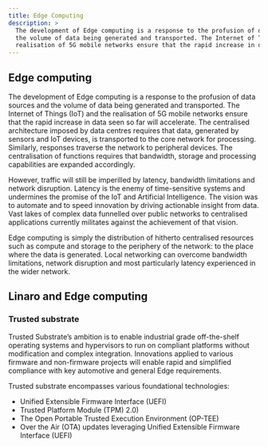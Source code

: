 ```yaml
---
title: Edge Computing
description: >
  The development of Edge computing is a response to the profusion of data sources and
  the volume of data being generated and transported. The Internet of Things (IoT) and the
  realisation of 5G mobile networks ensure that the rapid increase in data seen...
---
```


## Edge computing

The development of Edge computing is a response to the profusion of data sources and the volume of data being generated and transported. The Internet of Things (IoT) and the realisation of 5G mobile networks ensure that the rapid increase in data seen so far will accelerate.
The centralised architecture imposed by data centres requires that data, generated by sensors and IoT devices, is transported to the core network for processing. Similarly, responses traverse the network to peripheral devices. The centralisation of functions requires that bandwidth, storage and processing capabilities are expanded accordingly.

However, traffic will still be imperilled by latency, bandwidth limitations and network disruption. Latency is the enemy of time-sensitive systems and undermines the promise of the IoT and Artificial Intelligence. The vision was to automate and to speed innovation by driving actionable insight from data. Vast lakes of complex data funnelled over public networks to centralised applications currently militates against the achievement of that vision.

Edge computing is simply the distribution of hitherto centralised resources such as compute and storage to the periphery of the network: to the place where the data is generated. Local networking can overcome bandwidth limitations, network disruption and most particularly latency experienced in the wider network.

## Linaro and Edge computing

### Trusted substrate

Trusted Substrate’s ambition is to enable industrial grade off-the-shelf operating systems and hypervisors to run on compliant platforms without modification and complex integration. Innovations applied to various firmware and non-firmware projects will enable rapid and simplified compliance with key automotive and general Edge requirements.

Trusted substrate encompasses various foundational technologies:

- Unified Extensible Firmware Interface (UEFI)
- Trusted Platform Module (TPM) 2.0)
- The Open Portable Trusted Execution Environment (OP-TEE)
- Over the Air (OTA) updates leveraging Unified Extensible Firmware Interface (UEFI)
